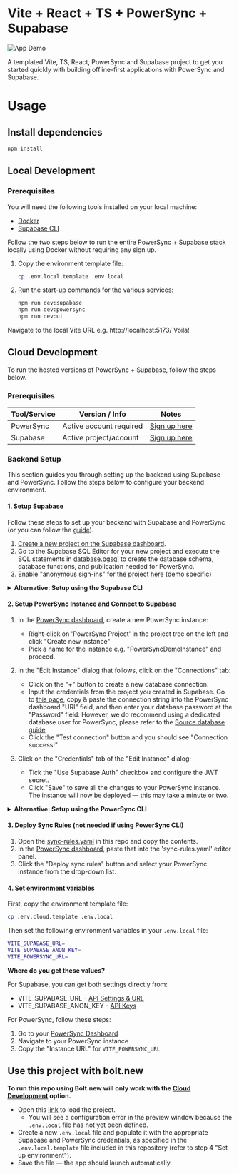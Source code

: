 # Vite + React + TS + PowerSync + Supabase

![App Demo](https://github.com/powersync-community/vite-react-ts-powersync-supabase/releases/download/v1.0.0/demo.gif)

A templated Vite, TS, React, PowerSync and Supabase project to get you started quickly with building offline-first applications with PowerSync and Supabase.

# Usage

## Install dependencies

```bash
npm install
```

## Local Development

###  Prerequisites
You will need the following tools installed on your local machine:
- [Docker](https://docs.docker.com/get-docker/)
- [Supabase CLI](supabase.com/docs/guides/local-development/cli/getting-started)

Follow the two steps below to run the entire PowerSync + Supabase stack locally using Docker without requiring any sign up.

1. Copy the environment template file:
   ```bash
   cp .env.local.template .env.local
   ```

2. Run the start-up commands for the various services:
   ```bash
   npm run dev:supabase
   npm run dev:powersync
   npm run dev:ui
   ```

Navigate to the local Vite URL e.g. http://localhost:5173/ Voilà!

## Cloud Development

To run the hosted versions of PowerSync + Supabase, follow the steps below.

### Prerequisites

| Tool/Service     | Version / Info             | Notes                                                  |
|------------------|----------------------------|--------------------------------------------------------|
| PowerSync        | Active account required    | [Sign up here](https://accounts.journeyapps.com/portal/powersync-signup)             |
| Supabase         | Active project/account     | [Sign up here](https://supabase.com/dashboard/sign-up)                   |

### Backend Setup
This section guides you through setting up the backend using Supabase and PowerSync. Follow the steps below to configure your backend environment.

#### 1. Setup Supabase
Follow these steps to set up your backend with Supabase and PowerSync (or you can follow the [guide](https://docs.powersync.com/integration-guides/supabase-+-powersync)).


1. [Create a new project on the Supabase dashboard](https://supabase.com/dashboard/projects).
2. Go to the Supabase SQL Editor for your new project and execute the SQL statements in [database.pgsql](database.pgsql) to create the database schema, database functions, and publication needed for PowerSync.
3. Enable "anonymous sign-ins" for the project [here](https://supabase.com/dashboard/project/_/auth/providers) (demo specific)

<details>
<summary><strong>Alternative: Setup using the Supabase CLI</strong></summary>

If you prefer using the Supabase CLI to develop the database locally and push it to a Supabase cloud later, you can set up your project as follows:
1. Login to your Supabase Account `npx supabase login`
2. Initialize your project `npx supabase init`
3. Enable "anonymous sign-ins" for the project [here](https://supabase.com/dashboard/project/_/auth/providers)
4. Copy your project ID from the Supabase dashboard [here](https://supabase.com/dashboard/project/_/settings/general)
5. Link your local project `npx supabase link --project-ref <project-id>`
6. Create your first migration with `npx supabase migration new create_powersync_tables` and then copy the contents of [database.pgsql](database.pgsql) into the newly created migration file in the `supabase/migrations` directory.
7. Push your tables to the cloud db
   ```shell
   npx supabase db push
   ```

</details>

#### 2. Setup PowerSync Instance and Connect to Supabase

1. In the [PowerSync dashboard](https://powersync.journeyapps.com/), create a new PowerSync instance:
   - Right-click on 'PowerSync Project' in the project tree on the left and click "Create new instance"
   - Pick a name for the instance e.g. "PowerSyncDemoInstance" and proceed.

2. In the "Edit Instance" dialog that follows, click on the "Connections" tab:
   - Click on the "+" button to create a new database connection.
   - Input the credentials from the project you created in Supabase. Go to [this page](https://supabase.com/dashboard/project/_?showConnect=true), copy & paste the connection string into the PowerSync dashboard "URI" field, and then enter your database password at the "Password" field. However, we do recommend using a dedicated database user for PowerSync, please refer to the [Source database guide](https://docs.powersync.com/installation/database-setup#2-create-a-powersync-database-user)
   - Click the "Test connection" button and you should see "Connection success!"

3. Click on the "Credentials" tab of the "Edit Instance" dialog:
   - Tick the "Use Supabase Auth" checkbox and configure the JWT secret.
   - Click "Save" to save all the changes to your PowerSync instance. The instance will now be deployed — this may take a minute or two.

<details>
<summary><strong>Alternative: Setup using the PowerSync CLI</strong></summary>

See [PowerSync CLI docs](https://docs.powersync.com/usage/tools/cli).

> This PowerSync CLI only works with **PowerSync Cloud instances.**
> The CLI currently does not support **self-hosted PowerSync instances.**

If you don't have a PowerSync account yet, [sign up here](https://accounts.journeyapps.com/portal/powersync-signup).

1. **Get your Personal Access Token:**
   - Go to the [PowerSync dashboard](https://powersync.journeyapps.com/)
   - Press `Ctrl + Shift + P` (or `Cmd + Shift + P` on Mac)
   - Search for "Create Personal Access Token"
   - Give it "owner" policy and a descriptive label
   - Copy the generated token
2. **Initialize the CLI and authenticate:**
   ```bash
   npx powersync init
   ```
Paste your Personal Access Token when prompted.
3. **Create a new PowerSync instance:**
   ```bash
   npx powersync instance create
   ```
Follow the prompts to configure:
- Instance name (e.g., "supabase-staging")
- Region (e.g., "EU")
- Database connection details from your Supabase project (use the **direct connection**, not pooling)
- When asked about Supabase auth, answer:
   - `? Are you using Supabase auth? Yes`
   - `? Do you want to add audiences? No`
4. **Deploy sync rules:**
   ```bash
   npx powersync instance sync-rules deploy -f sync-rules.yaml
   ```

> After deploying sync rules via CLI, the changes might not be reflected in the dashboard. If you want to see them in the dashboard, simply copy the contents of your `sync-rules.yaml` file and paste them into the dashboard's sync-rules editor, then redeploy.

</details>

#### 3. Deploy Sync Rules (not needed if using PowerSync CLI)

1. Open the [sync-rules.yaml](sync-rules.yaml) in this repo and copy the contents.
2. In the [PowerSync dashboard](https://powersync.journeyapps.com/), paste that into the 'sync-rules.yaml' editor panel.
3. Click the "Deploy sync rules" button and select your PowerSync instance from the drop-down list.

#### 4. Set environment variables

First, copy the environment template file:
```bash
cp .env.cloud.template .env.local
```

Then set the following environment variables in your `.env.local` file:

```bash
VITE_SUPABASE_URL=
VITE_SUPABASE_ANON_KEY=
VITE_POWERSYNC_URL=
```

**Where do you get these values?**

For Supabase, you can get both settings directly from:
- VITE_SUPABASE_URL - [API Settings & URL](https://supabase.com/dashboard/project/_/settings/api)
- VITE_SUPABASE_ANON_KEY - [API Keys](https://supabase.com/dashboard/project/_/settings/api-keys)

For PowerSync, follow these steps:
1. Go to your [PowerSync Dashboard](https://powersync.journeyapps.com/)
2. Navigate to your PowerSync instance
3. Copy the "Instance URL" for `VITE_POWERSYNC_URL`

## Use this project with bolt.new

**To run this repo using Bolt.new will only work with the [Cloud Development](#cloud-development) option.**

- Open this [link](https://bolt.new/github.com/powersync-community/vite-react-ts-powersync-supabase/tree/main) to load the project.
   - You will see a configuration error in the preview window because the `.env.local` file has not yet been defined.
- Create a new `.env.local` file and populate it with the appropriate Supabase and PowerSync credentials, as specified in the `.env.local.template` file included in this repository (refer to step 4 "Set up environment").
- Save the file — the app should launch automatically.
